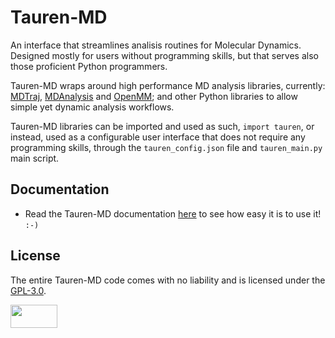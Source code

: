 # Tauren-MD

An interface that streamlines analisis routines for Molecular Dynamics. Designed mostly for users without programming skills, but that serves also those proficient Python programmers.

Tauren-MD wraps around high performance MD analysis libraries, currently: [MDTraj](https://github.com/mdtraj/mdtraj), [MDAnalysis](https://www.mdanalysis.org/) and [OpenMM](https://github.com/pandegroup/openmm); and other Python libraries to allow simple yet dynamic analysis workflows.

Tauren-MD libraries can be imported and used as such, `import tauren`, or instead, used as a configurable user interface that does not require any programming skills, through the `tauren_config.json` file and `tauren_main.py` main script.

## Documentation

- Read the Tauren-MD documentation [here](https://github.com/joaomcteixeira/Tauren-MD/wiki) to see how easy it is to use it! `:-)`

## License

The entire Tauren-MD code comes with no liability and is licensed under the [GPL-3.0](https://github.com/joaomcteixeira/Tauren-MD/blob/master/LICENSE).

<a href="https://www.gnu.org/licenses/gpl-3.0.en.html"><img src="https://upload.wikimedia.org/wikipedia/commons/thumb/9/93/GPLv3_Logo.svg/1200px-GPLv3_Logo.svg.png" width="75" height="37"></a>


